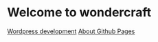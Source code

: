 # Welcome to wondercraft

[Wordpress development](wordpress.md)
[About Github Pages](about_pages.md)